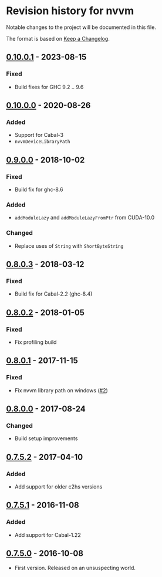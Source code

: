 # Revision history for nvvm

Notable changes to the project will be documented in this file.

The format is based on [Keep a Changelog](http://keepachangelog.com/).

## [0.10.0.1] - 2023-08-15
### Fixed
  * Build fixes for GHC 9.2 .. 9.6

## [0.10.0.0] - 2020-08-26
### Added
  * Support for Cabal-3
  * `nvvmDeviceLibraryPath`

## [0.9.0.0] - 2018-10-02
### Fixed
  * Build fix for ghc-8.6

### Added
  * `addModuleLazy` and `addModuleLazyFromPtr` from CUDA-10.0

### Changed
  * Replace uses of `String` with `ShortByteString`

## [0.8.0.3] - 2018-03-12
### Fixed
  * Build fix for Cabal-2.2 (ghc-8.4)

## [0.8.0.2] - 2018-01-05
### Fixed
  * Fix profiling build

## [0.8.0.1] - 2017-11-15
### Fixed
  * Fix nvvm library path on windows ([#2])

## [0.8.0.0] - 2017-08-24
### Changed
  * Build setup improvements

## [0.7.5.2] - 2017-04-10
### Added
  * Add support for older c2hs versions

## [0.7.5.1] - 2016-11-08
### Added
  * Add support for Cabal-1.22

## [0.7.5.0] - 2016-10-08
  * First version. Released on an unsuspecting world.


[0.10.0.1]:     https://github.com/tmcdonell/nvvm/compare/v0.10.0.0..v0.10.0.1
[0.10.0.0]:     https://github.com/tmcdonell/nvvm/compare/v0.9.0.0...v0.10.0.0
[0.9.0.0]:      https://github.com/tmcdonell/nvvm/compare/v0.8.0.3...v0.9.0.0
[0.8.0.3]:      https://github.com/tmcdonell/nvvm/compare/v0.8.0.2...v0.8.0.3
[0.8.0.2]:      https://github.com/tmcdonell/nvvm/compare/v0.8.0.1...v0.8.0.2
[0.8.0.1]:      https://github.com/tmcdonell/nvvm/compare/v0.8.0.0...v0.8.0.1
[0.8.0.0]:      https://github.com/tmcdonell/nvvm/compare/v0.7.5.2...v0.8.0.0
[0.7.5.2]:      https://github.com/tmcdonell/nvvm/compare/0.7.5.1...v0.7.5.2
[0.7.5.1]:      https://github.com/tmcdonell/nvvm/compare/0.7.5.0...0.7.5.1
[0.7.5.0]:      https://github.com/tmcdonell/nvvm/compare/953f6c0b99b8d667a8e261722a8daeeaba162435...0.7.5.0

[#2]:           https://github.com/tmcdonell/nvvm/pull/2

